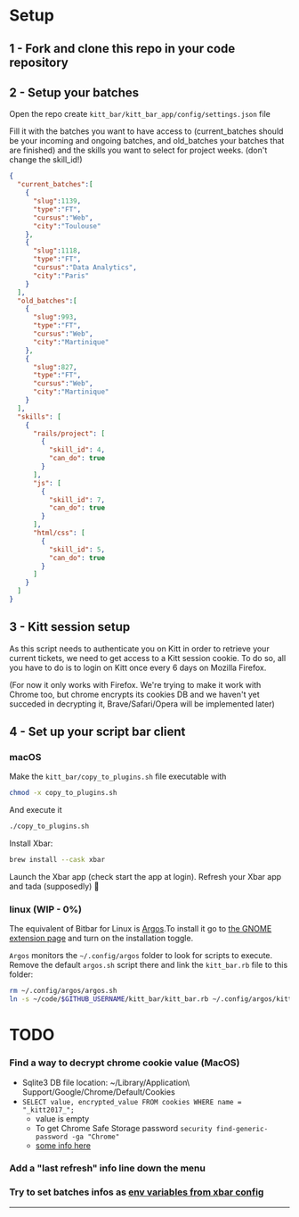 # Setup


## 1 - Fork and clone this repo in your code repository


## 2 - Setup your batches

Open the repo
create `kitt_bar/kitt_bar_app/config/settings.json` file

Fill it with the batches you want to have access to
(current_batches should be your incoming and ongoing batches,
and old_batches your batches that are finished) and the skills
you want to select for project weeks. (don't change the skill_id!)
```json
{
  "current_batches":[
    {
      "slug":1139,
      "type":"FT",
      "cursus":"Web",
      "city":"Toulouse"
    },
    {
      "slug":1118,
      "type":"FT",
      "cursus":"Data Analytics",
      "city":"Paris"
    }
  ],
  "old_batches":[
    {
      "slug":993,
      "type":"FT",
      "cursus":"Web",
      "city":"Martinique"
    },
    {
      "slug":827,
      "type":"FT",
      "cursus":"Web",
      "city":"Martinique"
    }
  ],
  "skills": [
    {
      "rails/project": [
        {
          "skill_id": 4,
          "can_do": true
        }
      ],
      "js": [
        {
          "skill_id": 7,
          "can_do": true
        }
      ],
      "html/css": [
        {
          "skill_id": 5,
          "can_do": true
        }
      ]
    }
  ]
}
```

## 3 - Kitt session setup
As this script needs to authenticate you on Kitt in order to retrieve your current tickets, we need to get access to a Kitt session cookie.
To do so, all you have to do is to login on Kitt once every 6 days on Mozilla Firefox.

(For now it only works with Firefox. We're trying to make it work with Chrome too, but chrome encrypts its cookies DB and we haven't yet succeded in decrypting it, Brave/Safari/Opera will be implemented later)

## 4 - Set up your script bar client

### macOS

Make the `kitt_bar/copy_to_plugins.sh` file executable with
```bash
chmod -x copy_to_plugins.sh
```
And execute it
```bash
./copy_to_plugins.sh
```

Install Xbar:
```bash
brew install --cask xbar
```

Launch the Xbar app (check start the app at login).
Refresh your Xbar app and tada (supposedly) 🥳


### linux (WIP - 0%)

The equivalent of Bitbar for Linux is [Argos](https://github.com/p-e-w/argos).To install it go to [the GNOME extension page](https://extensions.gnome.org/extension/1176/argos/) and turn on the installation toggle.

`Argos` monitors the `~/.config/argos` folder to look for scripts to execute. Remove the default `argos.sh` script there and link the `kitt_bar.rb` file to this folder:

```bash
rm ~/.config/argos/argos.sh
ln -s ~/code/$GITHUB_USERNAME/kitt_bar/kitt_bar.rb ~/.config/argos/kitt_bar.rb
```


# TODO
### Find a way to decrypt chrome cookie value (MacOS)
- Sqlite3 DB file location: ~/Library/Application\ Support/Google/Chrome/Default/Cookies
- `SELECT value, encrypted_value FROM cookies WHERE name = "_kitt2017_";`
  - value is empty
  - To get Chrome Safe Storage password `security find-generic-password -ga "Chrome"`
  - [some info here](https://stackoverflow.com/questions/57646301/decrypt-chrome-cookies-from-sqlite-db-on-mac-os)
### Add a "last refresh" info line down the menu
### Try to set batches infos as [env variables from xbar config](https://github.com/matryer/xbar-plugins/blob/main/CONTRIBUTING.md#plugin-with-variables)




--------------------------------------------------------------------------------------------------------------------------
